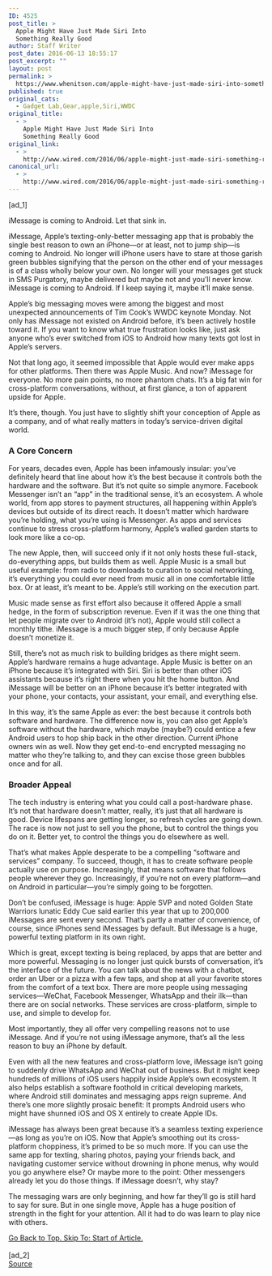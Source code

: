 ```yaml
---
ID: 4525
post_title: >
  Apple Might Have Just Made Siri Into
  Something Really Good
author: Staff Writer
post_date: 2016-06-13 18:55:17
post_excerpt: ""
layout: post
permalink: >
  https://www.whenitson.com/apple-might-have-just-made-siri-into-something-really-good/
published: true
original_cats:
  - Gadget Lab,Gear,apple,Siri,WWDC
original_title:
  - >
    Apple Might Have Just Made Siri Into
    Something Really Good
original_link:
  - >
    http://www.wired.com/2016/06/apple-might-just-made-siri-something-really-good/
canonical_url:
  - >
    http://www.wired.com/2016/06/apple-might-just-made-siri-something-really-good/
---
```

 [ad_1]
<br><div id=""><p>iMessage is coming to Android. Let that sink in. </p>
<p>iMessage, Apple’s texting-only-better messaging app that is probably the single best reason to own an iPhone—or at least, not to jump ship—is coming to Android. No longer will iPhone users have to stare at those garish green bubbles signifying that the person on the other end of your messages is of a class wholly below your own. No longer will your messages get stuck in SMS Purgatory, maybe delivered but maybe not and you’ll never know. iMessage is coming to Android. If I keep saying it, maybe it’ll make sense.</p>
<p>Apple’s big messaging moves were among the biggest and most unexpected announcements of Tim Cook’s WWDC keynote Monday. Not only has iMessage not existed on Android before, it’s been actively hostile toward it. If you want to know what true frustration looks like, just ask anyone who’s ever switched from iOS to Android how many texts got lost in Apple’s servers.</p>
<p>Not that long ago, it seemed impossible that Apple would ever make apps for other platforms. Then there was Apple Music. And now? iMessage for everyone. No more pain points, no more phantom chats. It’s a big fat win for cross-platform conversations, without, at first glance, a ton of apparent upside for Apple.</p>
<p>It’s there, though. You just have to slightly shift your conception of Apple as a company, and of what really matters in today’s service-driven digital world.</p>
<h3>A Core Concern</h3>
<p>For years, decades even, Apple has been infamously insular: you’ve definitely heard that line about how it’s the best because it controls both the hardware and the software. But it’s not quite so simple anymore. Facebook Messenger isn’t an “app” in the traditional sense, it’s an ecosystem. A whole world, from app stores to payment structures, all happening within Apple’s devices but outside of its direct reach. It doesn’t matter which hardware you’re holding, what you’re using is Messenger. As apps and services continue to stress cross-platform harmony, Apple’s walled garden starts to look more like a co-op.</p>
<p>The new Apple, then, will succeed only if it not only hosts these full-stack, do-everything apps, but builds them as well. Apple Music is a small but useful example: from radio to downloads to curation to social networking, it’s everything you could ever need from music all in one comfortable little box. Or at least, it’s meant to be. Apple’s still working on the execution part. </p>
<p>Music made sense as first effort also because it offered Apple a small hedge, in the form of subscription revenue. Even if it was the one thing that let people migrate over to Android (it’s not), Apple would still collect a monthly tithe. iMessage is a much bigger step, if only because Apple doesn’t monetize it. </p>
<p>Still, there’s not as much risk to building bridges as there might seem. Apple’s hardware remains a huge advantage. Apple Music is better on an iPhone because it’s integrated with Siri. Siri is better than other iOS assistants because it’s right there when you hit the home button. And iMessage will be better on an iPhone because it’s better integrated with your phone, your contacts, your assistant, your email, and everything else. </p>
<p>In this way, it’s the same Apple as ever: the best because it controls both software and hardware. The difference now is, you can also get Apple’s software without the hardware, which maybe (maybe?) could entice a few Android users to hop ship back in the other direction. Current iPhone owners win as well. Now they get end-to-end encrypted messaging no matter who they’re talking to, and they can excise those green bubbles once and for all.</p>
<h3>Broader Appeal</h3>
<p>The tech industry is entering what you could call a post-hardware phase. It’s not that hardware doesn’t matter, really, it’s just that all hardware is good. Device lifespans are getting longer, so refresh cycles are going down. The race is now not just to sell you the phone, but to control the things you do on it. Better yet, to control the things you do elsewhere as well. </p>
<p>That’s what makes Apple desperate to be a compelling “software and services” company. To succeed, though, it has to create software people actually use on purpose. Increasingly, that means software that follows people wherever they go. Increasingly, if you’re not on every platform—and on Android in particular—you’re simply going to be forgotten. </p>
<p>Don’t be confused, iMessage is huge: Apple SVP and noted Golden State Warriors lunatic Eddy Cue said earlier this year that up to 200,000 iMessages are sent every second. That’s partly a matter of convenience, of course, since iPhones send iMessages by default. But iMessage is a huge, powerful texting platform in its own right. </p>
<p>Which is great, except texting is being replaced, by apps that are better and more powerful. Messaging is no longer just quick bursts of conversation, it’s the interface of the future. You can talk about the news with a chatbot, order an Uber or a pizza with a few taps, and shop at all your favorite stores from the comfort of a text box. There are more people using messaging services—WeChat, Facebook Messenger, WhatsApp and their ilk—than there are on social networks. These services are cross-platform, simple to use, and simple to develop for.</p>
<p>Most importantly, they all offer very compelling reasons not to use iMessage. And if you’re not using iMessage anymore, that’s all the less reason to buy an iPhone by default.</p>
<p>Even with all the new features and cross-platform love, iMessage isn’t going to suddenly drive WhatsApp and WeChat out of business. But it might keep hundreds of millions of iOS users happily inside Apple’s own ecosystem. It also helps establish a software foothold in critical developing markets, where Android still dominates and messaging apps reign supreme. And there’s one more slightly prosaic benefit: It prompts Android users who might have shunned iOS and OS X entirely to create Apple IDs. </p>
<p>iMessage has always been great because it’s a seamless texting experience—as long as you’re on iOS. Now that Apple’s smoothing out its cross-platform choppiness, it’s primed to be so much more. If you can use the same app for texting, sharing photos, paying your friends back, and navigating customer service without drowning in phone menus, why would you go anywhere else? Or maybe more to the point: Other messengers already let you do those things. If iMessage doesn’t, why stay?</p>
<p>The messaging wars are only beginning, and how far they’ll go is still hard to say for sure. But in one single move, Apple has a huge position of strength in the fight for your attention. All it had to do was learn to play nice with others.</p>
							<a class="visually-hidden skip-to-text-link focusable bg-white" href="#start-of-content">Go Back to Top. Skip To: Start of Article.</a>
						</div>
<br>[ad_2]
<br><a href="http://www.wired.com/2016/06/apple-might-just-made-siri-something-really-good/">Source </a>